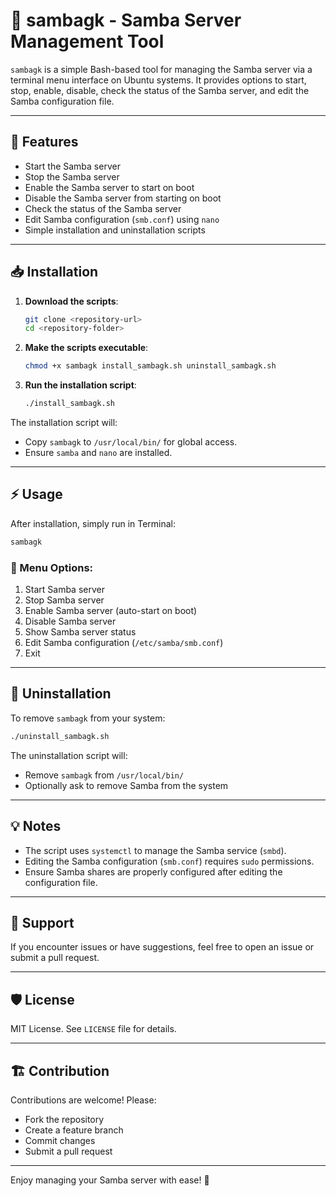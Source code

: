 # 📁 sambagk - Samba Server Management Tool

`sambagk` is a simple Bash-based tool for managing the Samba server via a terminal menu interface on Ubuntu systems. It provides options to start, stop, enable, disable, check the status of the Samba server, and edit the Samba configuration file.

---

## 🚀 Features

- Start the Samba server
- Stop the Samba server
- Enable the Samba server to start on boot
- Disable the Samba server from starting on boot
- Check the status of the Samba server
- Edit Samba configuration (`smb.conf`) using `nano`
- Simple installation and uninstallation scripts

---

## 📥 Installation

1. **Download the scripts**:
   ```bash
   git clone <repository-url>
   cd <repository-folder>
   ```

2. **Make the scripts executable**:
   ```bash
   chmod +x sambagk install_sambagk.sh uninstall_sambagk.sh
   ```

3. **Run the installation script**:
   ```bash
   ./install_sambagk.sh
   ```

The installation script will:
- Copy `sambagk` to `/usr/local/bin/` for global access.
- Ensure `samba` and `nano` are installed.

---

## ⚡ Usage

After installation, simply run in Terminal:
```bash
sambagk
```

### 📝 Menu Options:
1. Start Samba server
2. Stop Samba server
3. Enable Samba server (auto-start on boot)
4. Disable Samba server
5. Show Samba server status
6. Edit Samba configuration (`/etc/samba/smb.conf`)
7. Exit

---

## 🧹 Uninstallation

To remove `sambagk` from your system:

```bash
./uninstall_sambagk.sh
```

The uninstallation script will:
- Remove `sambagk` from `/usr/local/bin/`
- Optionally ask to remove Samba from the system

---

## 💡 Notes
- The script uses `systemctl` to manage the Samba service (`smbd`).
- Editing the Samba configuration (`smb.conf`) requires `sudo` permissions.
- Ensure Samba shares are properly configured after editing the configuration file.

---

## 💬 Support
If you encounter issues or have suggestions, feel free to open an issue or submit a pull request.

---

## 🛡️ License
MIT License. See `LICENSE` file for details.

---

## 🏗️ Contribution
Contributions are welcome! Please:
- Fork the repository
- Create a feature branch
- Commit changes
- Submit a pull request

---

Enjoy managing your Samba server with ease! 🎉

